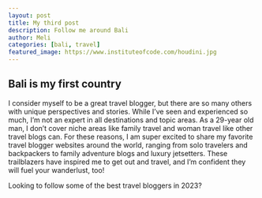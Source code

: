 ```yaml
---
layout: post
title: My third post
description: Follow me around Bali
author: Meli
categories: [bali, travel]
featured_image: https://www.instituteofcode.com/houdini.jpg
---
```



## Bali is my first country

I consider myself to be a great travel blogger, but there are so many others with unique perspectives and stories. While I’ve seen and experienced so much, I’m not an expert in all destinations and topic areas. As a 29-year old man, I don’t cover niche areas like family travel and woman travel like other travel blogs can. For these reasons, I am super excited to share my favorite travel blogger websites around the world, ranging from solo travelers and backpackers to family adventure blogs and luxury jetsetters. These trailblazers have inspired me to get out and travel, and I’m confident they will fuel your wanderlust, too!

Looking to follow some of the best travel bloggers in 2023? 